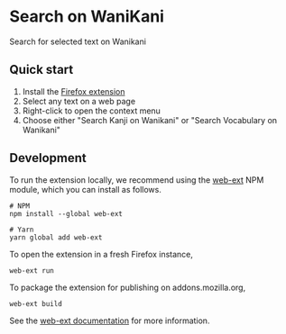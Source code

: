 # Search on WaniKani

Search for selected text on Wanikani

## Quick start

1. Install the [Firefox extension](https://addons.mozilla.org/en-US/firefox/addon/search-on-wanikani/)
2. Select any text on a web page
3. Right-click to open the context menu
4. Choose either "Search Kanji on Wanikani" or "Search Vocabulary on Wanikani"

## Development

To run the extension locally, we recommend using the [web-ext](https://extensionworkshop.com/documentation/develop/getting-started-with-web-ext/) NPM module, which you can install as follows.

```
# NPM
npm install --global web-ext

# Yarn
yarn global add web-ext
```

To open the extension in a fresh Firefox instance,

```
web-ext run
```

To package the extension for publishing on addons.mozilla.org,

```
web-ext build
```

See the [web-ext documentation](https://github.com/mozilla/web-ext#documentation) for more information.
